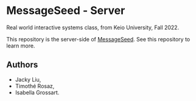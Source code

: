 # MessageSeed - Server

Real world interactive systems class, from Keio University, Fall 2022.

This repository is the server-side of [MessageSeed](https://github.com/jamailun/MessageSeed/). See this repository to learn more.

## Authors

- Jacky Liu,
- Timothé Rosaz,
- Isabella Grossart.

